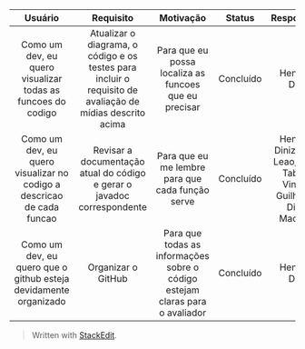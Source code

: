 | Usuário      | Requisito |  Motivação    |  Status     |  Responsável     |
| :----:        |    :----:   |    :----:   |    :----:   |    :----:   |
| Como um dev, eu quero visualizar todas as funcoes do codigo  | Atualizar o diagrama, o código e os testes para incluir o requisito de avaliação de mídias descrito acima |  Para que eu possa localiza as funcoes que eu precisar   |   Concluído   |   Henrique Diniz   |
| Como um dev, eu quero visualizar no codigo a descricao de cada funcao  | Revisar a documentação atual do código e gerar o javadoc correspondente  |  Para que eu me lembre para que cada função serve  |   Concluído   |   Henrique Diniz, Klaus Leao, Lucas Tabosa, Vinicius Guilherme, Diego Machado  |
| Como um dev, eu quero que o github esteja devidamente organizado  | Organizar o GitHub  |  Para que todas as informações sobre o código estejam claras para o avaliador  |   Concluído   |   Henrique Diniz   |



> Written with [StackEdit](https://stackedit.io/).
